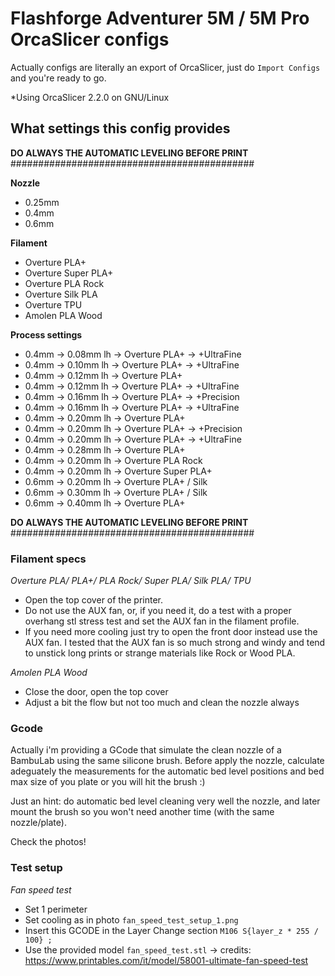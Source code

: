 # Flashforge Adventurer 5M / 5M Pro OrcaSlicer configs

Actually configs are literally an export of OrcaSlicer, just do `Import Configs` and you're ready to go.

*Using OrcaSlicer 2.2.0 on GNU/Linux


## What settings this config provides

**DO ALWAYS THE AUTOMATIC LEVELING BEFORE PRINT**
############################################

**Nozzle**

- 0.25mm
- 0.4mm
- 0.6mm


**Filament**

- Overture PLA+
- Overture Super PLA+
- Overture PLA Rock
- Overture Silk PLA
- Overture TPU
- Amolen PLA Wood


**Process settings**

- 0.4mm -> 0.08mm lh -> Overture PLA+ -> +UltraFine
- 0.4mm -> 0.10mm lh -> Overture PLA+ -> +UltraFine
- 0.4mm -> 0.12mm lh -> Overture PLA+
- 0.4mm -> 0.12mm lh -> Overture PLA+ -> +UltraFine
- 0.4mm -> 0.16mm lh -> Overture PLA+ -> +Precision
- 0.4mm -> 0.16mm lh -> Overture PLA+ -> +UltraFine
- 0.4mm -> 0.20mm lh -> Overture PLA+
- 0.4mm -> 0.20mm lh -> Overture PLA+ -> +Precision
- 0.4mm -> 0.20mm lh -> Overture PLA+ -> +UltraFine
- 0.4mm -> 0.28mm lh -> Overture PLA+
- 0.4mm -> 0.20mm lh -> Overture PLA Rock
- 0.4mm -> 0.20mm lh -> Overture Super PLA+
- 0.6mm -> 0.20mm lh -> Overture PLA+ / Silk
- 0.6mm -> 0.30mm lh -> Overture PLA+ / Silk
- 0.6mm -> 0.40mm lh -> Overture PLA+

**DO ALWAYS THE AUTOMATIC LEVELING BEFORE PRINT**
############################################

### Filament specs

*Overture PLA/ PLA+/ PLA Rock/ Super PLA/ Silk PLA/ TPU*

- Open the top cover of the printer.
- Do not use the AUX fan, or, if you need it, do a test with a proper overhang stl stress test and set the AUX fan in the filament profile.
- If you need more cooling just try to open the front door instead use the AUX fan.
I tested that the AUX fan is so much strong and windy and tend to unstick long prints or
strange materials like Rock or Wood PLA.

*Amolen PLA Wood*

- Close the door, open the top cover
- Adjust a bit the flow but not too much and clean the nozzle always

### Gcode

Actually i'm providing a GCode that simulate the clean nozzle of a BambuLab using the same silicone brush. Before apply the nozzle, calculate adeguately the measurements for the automatic bed level positions and bed max size of you plate or you will hit the brush :)

Just an hint: do automatic bed level cleaning very well the nozzle, and later mount the brush so you won't need another time (with the same nozzle/plate).

Check the photos! 

### Test setup

*Fan speed test*

- Set 1 perimeter
- Set cooling as in photo `fan_speed_test_setup_1.png`
- Insert this GCODE in the Layer Change section `M106 S{layer_z * 255 / 100} ;`
- Use the provided model `fan_speed_test.stl` -> credits: https://www.printables.com/it/model/58001-ultimate-fan-speed-test
